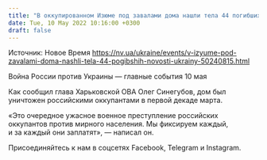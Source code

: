 ```yaml
---
title: "В оккупированном Изюме под завалами дома нашли тела 44 погибших"
date: Tue, 10 May 2022 10:16:00 +0300
draft: false
---
```

Источник: Новое Время https://nv.ua/ukraine/events/v-izyume-pod-zavalami-doma-nashli-tela-44-pogibshih-novosti-ukrainy-50240815.html


Война России против Украины — главные события 10 мая

Как сообщил глава Харьковской ОВА Олег Синегубов, дом был уничтожен российскими оккупантами в первой декаде марта.

«Это очередное ужасное военное преступление российских оккупантов против мирного населения. Мы фиксируем каждый, и за каждый они заплатят», — написал он.

Присоединяйтесь к нам в соцсетях Facebook, Telegram и Instagram.
